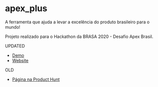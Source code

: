 # apex_plus

A ferramenta que ajuda a levar a excelência do produto brasileiro para o mundo! 


Projeto realizado para o Hackathon da BRASA 2020 - Desafio Apex Brasil.

UPDATED
- [Demo](https://www.youtube.com/watch?v=rp8XFugU1FI&feature=youtu.be)
- [Website](https://apexplus.web.app/)

OLD
- [Página na Product Hunt](https://www.producthunt.com/posts/apex-plus)




